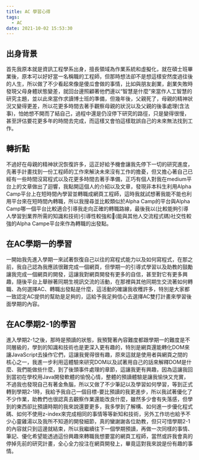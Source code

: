 ```yaml
---
title: AC 學習心得
tags:
  - AC
date: 2021-10-02 15:53:30
---
```




## 出身背景
首先我原本就是資訊工程學系出身，擅長領域為作業系統和虛擬化，就在碩士班畢業後，原本可以好好當一名稱職的工程師，但那時想法卻不是想這樣安然度過往後的人生，所以做了不少看起來像是傻瓜會做的事情，比如與朋友創業，創業失敗時發現父母身體狀態變差，就回台邊照顧著他們邊以“智慧是什麼”來當作人工智慧的研究主題，並以此來當作求讀博士班的準備，但幾年後，父親死了，母親的精神狀況又變得更差，所以花更多時間去著手觀察母親的狀況以及父親的後事處理(含法事)，怕她想不開而了結自己，過程中還是仍沒停下研究的路徑，只是變得很慢，甚至評估要花更多年的時間去完成，而這樣又會怕這樣耽誤自己的未來無法找到工作。

## 轉折點

不過好在母親的精神狀況恢復許多，這正好給予機會讓我先停下一切的研究進度，先著手計畫找到一份工程師的工作來解決未來沒有工作的擔憂，但又擔心著自己已經有一些時間沒寫程式以及花更多時間去著手準備，正巧有個人對我在medium平台上的文章做出了迴響，我點開這個人的介紹以及文章，發現非本科生利用Alpha Camp平台上在短時間內學習並轉職成網頁工程師，這時我就試想著我能不能也利用平台來在短時間內轉職，所以我搜尋並比較類似於Alpha Camp的平台與Alpha Camp哪一個平台比較適合引導我走向正確的轉職路線，最後我以(比較能夠引導人學習到業界所需的知識和技術)引導性較強和(能與其他人交流程式碼)社交性較強的Alpha Campe平台來作為轉職的出發點。


## 在AC學期一的學習

一開始我先進入學期一來試著恢復自己以往的寫程式能力以及如何寫程式，在那之前，我自己認為我應該很難完成一個網頁，但學期一的引導式學習以及助教的鼓勵讓我完成一個網頁的開發，這讓我對網頁開發有更多的自信，甚至對它有更多興趣，隨後平台上舉辦著同期生視訊交流的活動，在那裡與其他同期生交流著如何轉職、為何選擇AC、轉職出發點是什麼，這活動的確讓我收穫許多，特別是大家都一致認定AC提供的幫助是足夠的，這給予我足夠信心去選擇AC雙打計畫來學習後面學期的內容。


## 在AC學期2-1的學習

進入學期2-1之後，那時是預讀的狀態，我預覽著內容難度都跟學期一的難度是不同層級的，學到的知識和技術也是更深入更有趣的，特別是網頁還能轉化DOM來讓JavaScript去操作它們，這讓我覺得很有趣，原來這就是使用者與網頁之間的核心之一，我進一步利用這體驗來研究DOM以及試著用自己的話來解釋DOM是什麼、我們能做些什麼，到了後頭事件處理的章節，這讓我更有興趣，因為這讓我回到當初在學校用Java開發軟體的愉悅心情，整體的預讀體驗是讓我愉快又充實，不過我也發現自己有著金魚腦，所以又做了不少筆記以及學習如何學習，等到正式轉到學期2-1時，我給予我自己一個目標-要比預讀的我更進步，所以我試著優化了不少作業，助教們也很認真去觀察作業還能改良什麼，雖然多少會有失落感，但學到的東西卻比預讀時期的我來說還要更多，我多學到了解構、如何進一步優化程式碼、如何不使用z-index來完成相同的事情等等新知和技術，另外工作坊也給予不少心靈雞湯以及我所不知道的開發細節，真的蠻謝謝各位助教，但只可惜學期2-1的內容就只到這邊就結束，所以我繼續往下一個學期預讀，再做一次同樣的事情、筆記、優化希望能透過這份興趣來轉職我想要當的網頁工程師，當然或許我會真的停掉先前的研究計畫，全心全力投注在網頁開發上，畢竟這對我來說是份有趣的事情。